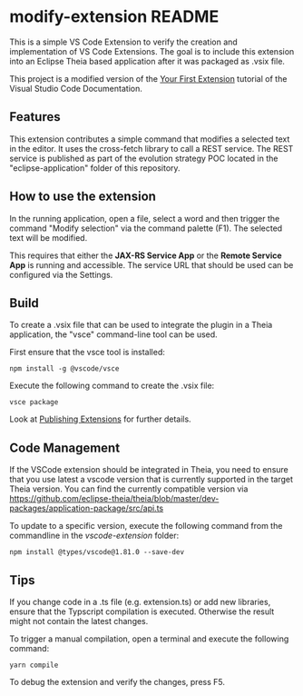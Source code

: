 # modify-extension README

This is a simple VS Code Extension to verify the creation and implementation of VS Code Extensions.
The goal is to include this extension into an Eclipse Theia based application after it was packaged as .vsix file.

This project is a modified version of the [Your First Extension](https://code.visualstudio.com/api/get-started/your-first-extension) tutorial of the Visual Studio Code Documentation.

## Features

This extension contributes a simple command that modifies a selected text in the editor. It uses the cross-fetch
library to call a REST service. The REST service is published as part of the evolution strategy POC located in the "eclipse-application" folder of this repository.

## How to use the extension

In the running application, open a file, select a word and then trigger the command "Modify selection" via the command palette (F1). The selected text will be modified.

This requires that either the __JAX-RS Service App__ or the __Remote Service App__ is running and accessible. The service URL that should be used can be configured via the Settings.

## Build

To create a .vsix file that can be used to integrate the plugin in a Theia application, the "vsce" command-line tool can be used.

First ensure that the vsce tool is installed:

    npm install -g @vscode/vsce
	
Execute the following command to create the .vsix file:

    vsce package

Look at [Publishing Extensions](https://code.visualstudio.com/api/working-with-extensions/publishing-extension) for further details.

## Code Management

If the VSCode extension should be integrated in Theia, you need to ensure that you use latest a vscode version that is currently supported in the target Theia version.
You can find the currently compatible version via https://github.com/eclipse-theia/theia/blob/master/dev-packages/application-package/src/api.ts

To update to a specific version, execute the following command from the commandline in the _vscode-extension_ folder:

    npm install @types/vscode@1.81.0 --save-dev

## Tips

If you change code in a .ts file (e.g. extension.ts) or add new libraries, ensure that the Typscript compilation is executed. Otherwise the result might not contain the latest changes.

To trigger a manual compilation, open a terminal and execute the following command:

    yarn compile

To debug the extension and verify the changes, press F5.
